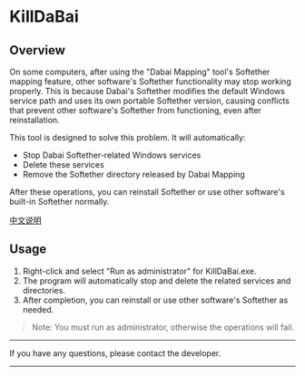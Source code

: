 # KillDaBai

## Overview

On some computers, after using the "Dabai Mapping" tool's Softether mapping feature, other software's Softether functionality may stop working properly. This is because Dabai's Softether modifies the default Windows service path and uses its own portable Softether version, causing conflicts that prevent other software's Softether from functioning, even after reinstallation.

This tool is designed to solve this problem. It will automatically:
- Stop Dabai Softether-related Windows services
- Delete these services
- Remove the Softether directory released by Dabai Mapping

After these operations, you can reinstall Softether or use other software's built-in Softether normally.

[中文说明](README.zh.md)

## Usage

1. Right-click and select "Run as administrator" for KillDaBai.exe.
2. The program will automatically stop and delete the related services and directories.
3. After completion, you can reinstall or use other software's Softether as needed.

> Note: You must run as administrator, otherwise the operations will fail.

---

If you have any questions, please contact the developer.

---


